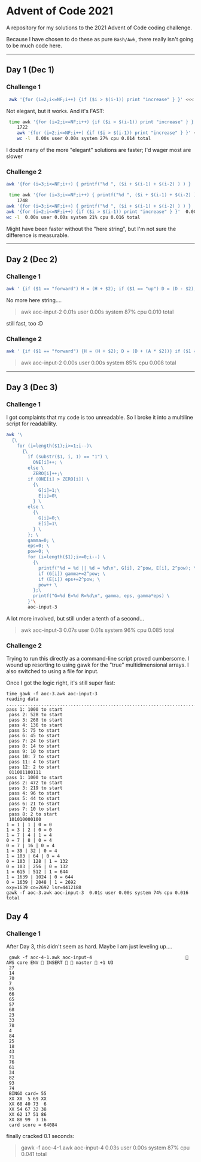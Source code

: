 # Advent of Code 2021

A repository for my solutions to the 2021 Advent of Code coding challenge.

Because I have chosen to do these as pure `Bash/Awk`, there really isn't going to be much code here.

---
## Day 1 (Dec 1)
### Challenge 1

```bash
 awk '{for (i=2;i<=NF;i++) {if ($i > $(i-1)) print "increase" } }' <<< $(cat aoc-input-1 | tr '\n' ' ') | wc -l
```

Not elegant, but it works. And it's FAST:

```bash
 time awk '{for (i=2;i<=NF;i++) {if ($i > $(i-1)) print "increase" } }' <<< $(cat aoc-input-1 | tr '\n' ' ') | wc -l
    1722
    awk '{for (i=2;i<=NF;i++) {if ($i > $(i-1)) print "increase" } }' <<<   0.01s user 0.01s system 105% cpu 0.014 total
    wc -l  0.00s user 0.00s system 27% cpu 0.014 total
```

I doubt many of the more "elegant" solutions are faster; I'd wager most are slower

### Challenge 2

```bash
awk '{for (i=3;i<=NF;i++) { printf("%d ", ($i + $(i-1) + $(i-2) ) ) }  }' <<< $(cat aoc-input-1 | tr '\n' ' ') | awk '{for (i=2;i<=NF;i++) {if ($i > $(i-1)) print "increase" } }' | wc -l
```

```bash
 time awk '{for (i=3;i<=NF;i++) { printf("%d ", ($i + $(i-1) + $(i-2) ) ) }  }' <<< $(cat aoc-input-1 | tr '\n' ' ') | awk '{for (i=2;i<=NF;i++) {if ($i > $(i-1)) print "increase" } }' | wc -l
    1748
awk '{for (i=3;i<=NF;i++) { printf("%d ", ($i + $(i-1) + $(i-2) ) ) }  }' <<<  0.01s user 0.01s system 105% cpu 0.016 total
awk '{for (i=2;i<=NF;i++) {if ($i > $(i-1)) print "increase" } }'  0.00s user 0.00s system 32% cpu 0.017 total
wc -l  0.00s user 0.00s system 21% cpu 0.016 total
```

Might have been faster without the "here string", but I'm not sure the difference is measurable.

---

## Day 2 (Dec 2)
### Challenge 1

```bash
awk ' {if ($1 == "forward") H = (H + $2); if ($1 == "up") D = (D - $2); if ($1 == "down") D = (D + $2); printf("%s => H=%d D=%d T=%d\n", $0, H, D, H * D) }' aoc-input-2
```

No more here string....

> awk  aoc-input-2  0.01s user 0.00s system 87% cpu 0.010 total

still fast, too :D

### Challenge 2

```bash
awk ' {if ($1 == "forward") {H = (H + $2); D = (D + (A * $2))} if ($1 == "up") A = (A - $2); if ($1 == "down") A = (A + $2); printf("%s => H=%d D=%d T=%d\n", $0, H, D, H * D) }' aoc-input-2
```
> awk  aoc-input-2  0.00s user 0.00s system 85% cpu 0.008 total

---
## Day 3 (Dec 3)
### Challenge 1

I got complaints that my code is too unreadable. So I broke it into a multiline script for readability.

```bash
awk '\
  {\
    for (i=length($1);i>=1;i--)\
      {\
        if (substr($1, i, 1) == "1") \
          ONE[i]++; \
        else \
          ZERO[i]++;\
        if (ONE[i] > ZERO[i]) \
          {\
            G[i]=1;\
            E[i]=0\
          } \
        else \
          {\
            G[i]=0;\
            E[i]=1\
          } \
        }; \
        gamma=0; \
        eps=0; \
        pow=0; \
        for (i=length($1);i>=0;i--) \
          {\
            printf("%d = %d || %d = %d\n", G[i], 2^pow, E[i], 2^pow); \
            if (G[i]) gamma+=2^pow; \
            if (E[i]) eps+=2^pow; \
            pow++ \
          };\
          printf("G=%d E=%d R=%d\n", gamma, eps, gamma*eps) \
        }'\
        aoc-input-3
```

A lot more involved, but still under a tenth of a second...

> awk  aoc-input-3  0.07s user 0.01s system 96% cpu 0.085 total

### Challenge 2

Trying to run this directly as a command-line script proved cumbersome. I wound up resorting to using gawk for the "true" multidimensional arrays.  I also switched to using a file for input.

Once I got the logic right, it's still super fast:

```
time gawk -f aoc-3.awk aoc-input-3
reading data
........................................................................................................................................................................................................................................................................................................................................................................................................................................................................................................................................................................................................................................................................................................................................................................................................................................................................................................................................................................................................................................done
pass 1: 1000 to start
 pass 2: 528 to start
 pass 3: 268 to start
 pass 4: 136 to start
 pass 5: 75 to start
 pass 6: 45 to start
 pass 7: 24 to start
 pass 8: 14 to start
 pass 9: 10 to start
 pass 10: 7 to start
 pass 11: 4 to start
 pass 12: 2 to start
 011001100111
pass 1: 1000 to start
 pass 2: 472 to start
 pass 3: 219 to start
 pass 4: 96 to start
 pass 5: 44 to start
 pass 6: 21 to start
 pass 7: 10 to start
 pass 8: 2 to start
 101010000100
1 = 1 | 1 | 0 = 0
1 = 3 | 2 | 0 = 0
1 = 7 | 4 | 1 = 4
0 = 7 | 8 | 0 = 4
0 = 7 | 16 | 0 = 4
1 = 39 | 32 | 0 = 4
1 = 103 | 64 | 0 = 4
0 = 103 | 128 | 1 = 132
0 = 103 | 256 | 0 = 132
1 = 615 | 512 | 1 = 644
1 = 1639 | 1024 | 0 = 644
0 = 1639 | 2048 | 1 = 2692
oxy=1639 co=2692 lsr=4412188
gawk -f aoc-3.awk aoc-input-3  0.01s user 0.00s system 74% cpu 0.016 total
```

## Day 4
### Challenge 1

After Day 3, this didn't seem as hard. Maybe I am just leveling up....

```
 gawk -f aoc-4-1.awk aoc-input-4                                    AWS core ENV  INSERT   master  +1 U3
 27
 14
 70
 7
 85
 66
 65
 57
 68
 23
 33
 78
 4
 84
 25
 18
 43
 71
 76
 61
 34
 82
 93
 74
 BINGO card= 55
 XX XX  5 69 XX
 XX 60 40 73  6
 XX 54 67 32 38
 XX 62 17 51 86
 XX 88 99  3 16
 card score = 64084
 ```

 finally cracked 0.1 seconds:
 > gawk -f aoc-4-1.awk aoc-input-4  0.03s user 0.00s system 87% cpu 0.041 total

